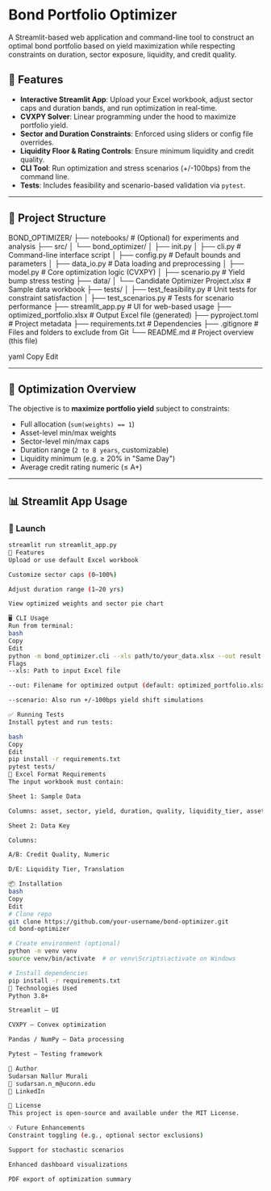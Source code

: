 # Bond Portfolio Optimizer

A Streamlit-based web application and command-line tool to construct an optimal bond portfolio based on yield maximization while respecting constraints on duration, sector exposure, liquidity, and credit quality.

## 🚀 Features

- **Interactive Streamlit App**: Upload your Excel workbook, adjust sector caps and duration bands, and run optimization in real-time.
- **CVXPY Solver**: Linear programming under the hood to maximize portfolio yield.
- **Sector and Duration Constraints**: Enforced using sliders or config file overrides.
- **Liquidity Floor & Rating Controls**: Ensure minimum liquidity and credit quality.
- **CLI Tool**: Run optimization and stress scenarios (+/-100bps) from the command line.
- **Tests**: Includes feasibility and scenario-based validation via `pytest`.

---

## 📁 Project Structure

BOND_OPTIMIZER/
├── notebooks/ # (Optional) for experiments and analysis
├── src/
│ └── bond_optimizer/
│ ├── init.py
│ ├── cli.py # Command-line interface script
│ ├── config.py # Default bounds and parameters
│ ├── data_io.py # Data loading and preprocessing
│ ├── model.py # Core optimization logic (CVXPY)
│ ├── scenario.py # Yield bump stress testing
├── data/
│ └── Candidate Optimizer Project.xlsx # Sample data workbook
├── tests/
│ ├── test_feasibility.py # Unit tests for constraint satisfaction
│ ├── test_scenarios.py # Tests for scenario performance
├── streamlit_app.py # UI for web-based usage
├── optimized_portfolio.xlsx # Output Excel file (generated)
├── pyproject.toml # Project metadata
├── requirements.txt # Dependencies
├── .gitignore # Files and folders to exclude from Git
└── README.md # Project overview (this file)

yaml
Copy
Edit

---

## 🧠 Optimization Overview

The objective is to **maximize portfolio yield** subject to constraints:

- Full allocation (`sum(weights) == 1`)
- Asset-level min/max weights
- Sector-level min/max caps
- Duration range (`2 to 8 years`, customizable)
- Liquidity minimum (e.g. ≥ 20% in "Same Day")
- Average credit rating numeric (≤ A+)

---

## 📊 Streamlit App Usage

### 🔧 Launch
```bash
streamlit run streamlit_app.py
🧩 Features
Upload or use default Excel workbook

Customize sector caps (0–100%)

Adjust duration range (1–20 yrs)

View optimized weights and sector pie chart

🖥️ CLI Usage
Run from terminal:
bash
Copy
Edit
python -m bond_optimizer.cli --xls path/to/your_data.xlsx --out result.xlsx --scenario
Flags
--xls: Path to input Excel file

--out: Filename for optimized output (default: optimized_portfolio.xlsx)

--scenario: Also run +/-100bps yield shift simulations

✅ Running Tests
Install pytest and run tests:

bash
Copy
Edit
pip install -r requirements.txt
pytest tests/
🧾 Excel Format Requirements
The input workbook must contain:

Sheet 1: Sample Data

Columns: asset, sector, yield, duration, quality, liquidity_tier, asset_level_min_weight, asset_level_max_weight

Sheet 2: Data Key

Columns:

A/B: Credit Quality, Numeric

D/E: Liquidity Tier, Translation

📦 Installation
bash
Copy
Edit
# Clone repo
git clone https://github.com/your-username/bond-optimizer.git
cd bond-optimizer

# Create environment (optional)
python -m venv venv
source venv/bin/activate  # or venv\Scripts\activate on Windows

# Install dependencies
pip install -r requirements.txt
🧠 Technologies Used
Python 3.8+

Streamlit – UI

CVXPY – Convex optimization

Pandas / NumPy – Data processing

Pytest – Testing framework

👤 Author
Sudarsan Nallur Murali
📧 sudarsan.n_m@uconn.edu
🔗 LinkedIn

📜 License
This project is open-source and available under the MIT License.

💡 Future Enhancements
Constraint toggling (e.g., optional sector exclusions)

Support for stochastic scenarios

Enhanced dashboard visualizations

PDF export of optimization summary
